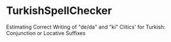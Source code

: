 # TurkishSpellChecker
Estimating Correct Writing of "de/da" and "ki" Clitics' for Turkish: Conjunction or Locative Suffixes
